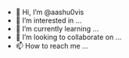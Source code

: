 - 👋 Hi, I’m @aashu0vis
- 👀 I’m interested in ...
- 🌱 I’m currently learning ...
- 💞️ I’m looking to collaborate on ...
- 📫 How to reach me ...

<!---
aashu0vis/aashu0vis is a ✨ special ✨ repository because its `README.md` (this file) appears on your GitHub profile.
You can click the Preview link to take a look at your changes.
--->
